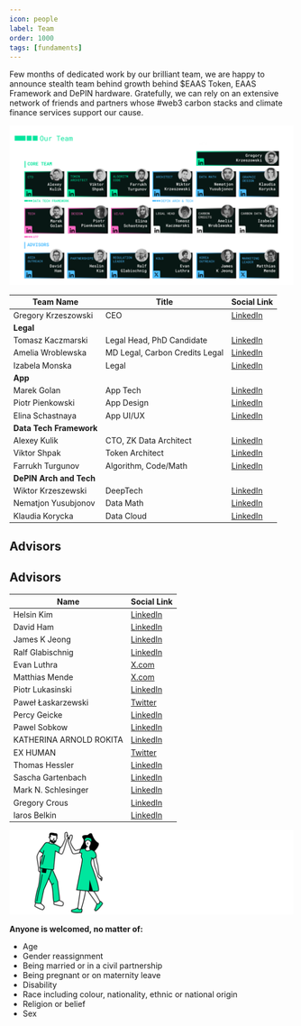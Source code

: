 ```yaml
---
icon: people
label: Team
order: 1000
tags: [fundaments]
---
```


Few months of dedicated work by our brilliant team, we are happy to announce stealth team behind growth behind $EAAS Token, EAAS Framework and DePIN hardware.
Gratefully, we can rely on an extensive network of friends and partners whose #web3 carbon stacks and climate finance services support our cause. 

![](/src/headers/14_team.png)


| Team Name                                       | Title                              | Social Link                                       |
|-------------------------------------------------|------------------------------------|---------------------------------------------------|
| Gregory Krzeszowski                        | CEO                                | [LinkedIn](https://www.linkedin.com/in/grzegorzkrzeszowski/) |
| **Legal** |                                    |                                                   |
| Tomasz Kaczmarski                                             | Legal Head, PhD Candidate         | [LinkedIn](https://www.linkedin.com/in/tomasz-kaczmarski-1498572a9/) |
| Amelia Wroblewska                               | MD Legal, Carbon Credits Legal    | [LinkedIn](https://www.linkedin.com/in/amelia-wr%C3%B3blewska-a28b23166/) |
| Izabela Monska                                      |Legal                                    | [LinkedIn](https://www.linkedin.com/in/izabela-mo%C5%84ska-a6b98a210/) |
| **App**                                         |                                    |                                                   |
| Marek Golan                                     | App Tech                           | [LinkedIn](https://www.linkedin.com/in/marek-golan/) |
| Piotr Pienkowski                                | App Design                         | [LinkedIn](https://www.linkedin.com/in/piotrpienkowski/) |
| Elina Schastnaya                                | App UI/UX                          | [LinkedIn](https://www.linkedin.com/in/eschastnaya/) |
| **Data Tech Framework**                         |                                    |                                                   |
| Alexey Kulik                                    | CTO, ZK Data Architect            | [LinkedIn](https://www.linkedin.com/in/alexeykulik/) |
| Viktor Shpak                                    | Token Architect                   | [LinkedIn](https://www.linkedin.com/in/vshpak/) |
| Farrukh Turgunov                                | Algorithm, Code/Math              | [LinkedIn](https://www.linkedin.com/in/farrukhturgunov/) |
| **DePIN Arch and Tech**                         |                                    |                                                   |
| Wiktor Krzeszewski                              |DeepTech                                    | [LinkedIn](https://www.linkedin.com/in/wiktorkrzeszewski/) |
| Nematjon Yusubjonov                              | Data Math                          | [LinkedIn](https://www.linkedin.com/in/nematjon-yusubjonov/) |
| Klaudia Korycka                                 | Data Cloud                         | [LinkedIn](https://www.linkedin.com/in/klaudia-korycka-95a503222/) |


## Advisors

## Advisors

| Name                    | Social Link                                            |
|-------------------------|--------------------------------------------------------|
| Helsin Kim              | [LinkedIn](https://www.linkedin.com/in/heslinkim/)    |
| David Ham               | [LinkedIn](https://www.linkedin.com/in/david-h-3a241219/) |
| James K Jeong           | [LinkedIn](https://www.linkedin.com/in/james-k-jeong-556a2717/) |
| Ralf Glabischnig        | [LinkedIn](https://www.linkedin.com/in/ralfglabischnig/) |
| Evan Luthra             | [X.com](https://twitter.com/EvanLuthra)               |
| Matthias Mende          | [X.com](https://twitter.com/MendeMatthias)            |
| Piotr Lukasinski        | [LinkedIn](https://www.linkedin.com/in/piotrlukasinski) |
| Paweł Łaskarzewski      | [Twitter](https://twitter.com/PawelSynapse)           |
| Percy Geicke            | [LinkedIn](https://www.linkedin.com/in/percy-geicke-21204313/) |
| Pawel Sobkow            | [LinkedIn](https://www.linkedin.com/in/pawel-sobkow-114316/) |
| KATHERINA ARNOLD ROKITA | [LinkedIn](https://www.linkedin.com/in/katharina-arnold-rokita/) |
| EX HUMAN                | [Twitter](https://twitter.com/3xhuman)                |
| Thomas Hessler          | [LinkedIn](https://www.linkedin.com/in/thomashessler/) |
| Sascha Gartenbach       | [LinkedIn](https://www.linkedin.com/in/gartenbach/)   |
| Mark N. Schlesinger     | [LinkedIn](https://www.linkedin.com/in/natischlesinger/) |
| Gregory Crous           | [LinkedIn](https://www.linkedin.com/in/natischlesinger/) |
| Iaros Belkin            | [LinkedIn](https://www.linkedin.com/in/ybelkin/)      |




![](src/headers/people_welcome.png)

**Anyone is welcomed, no matter of:**
- Age
- Gender reassignment
- Being married or in a civil partnership
- Being pregnant or on maternity leave
- Disability
- Race including colour, nationality, ethnic or national origin
- Religion or belief
- Sex